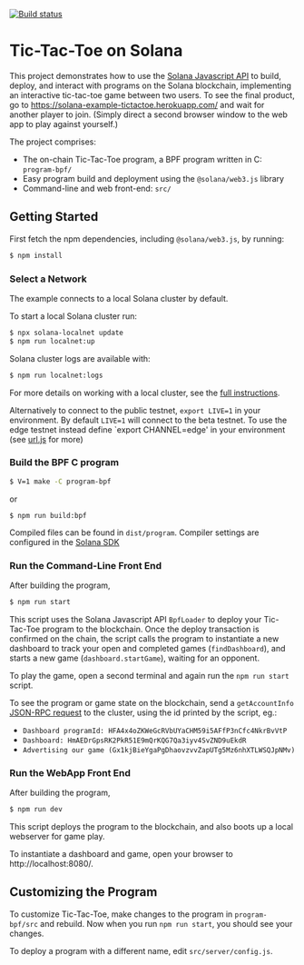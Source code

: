[![Build status][travis-image]][travis-url]

[travis-image]: https://api.travis-ci.org/solana-labs/example-tictactoe.svg?branch=master
[travis-url]: https://travis-ci.org/solana-labs/example-tictactoe

# Tic-Tac-Toe on Solana

This project demonstrates how to use the [Solana Javascript API](https://github.com/solana-labs/solana-web3.js)
to build, deploy, and interact with programs on the Solana blockchain, implementing an interactive tic-tac-toe game between two users.
To see the final product, go to https://solana-example-tictactoe.herokuapp.com/ and wait for another player to join.
(Simply direct a second browser window to the web app to play against yourself.)

The project comprises:

* The on-chain Tic-Tac-Toe program, a BPF program written in C: `program-bpf/`
* Easy program build and deployment using the `@solana/web3.js` library
* Command-line and web front-end: `src/`

## Getting Started

First fetch the npm dependencies, including `@solana/web3.js`, by running:
```sh
$ npm install
```

### Select a Network
The example connects to a local Solana cluster by default.

To start a local Solana cluster run:
```bash
$ npx solana-localnet update
$ npm run localnet:up
```

Solana cluster logs are available with:
```bash
$ npm run localnet:logs
```

For more details on working with a local cluster, see the [full instructions](https://github.com/solana-labs/solana-web3.js#local-network).

Alternatively to connect to the public testnet, `export LIVE=1` in your
environment.  By default `LIVE=1` will connect to the
beta testnet.  To use the edge testnet instead define `export CHANNEL=edge' in
your environment (see [url.js](https://github.com/solana-labs/solana/tree/master/urj.js) for more)


### Build the BPF C program
```sh
$ V=1 make -C program-bpf
```
or
```
$ npm run build:bpf
```

Compiled files can be found in `dist/program`. Compiler settings are configured in the [Solana SDK](https://github.com/solana-labs/solana/tree/master/sdk/bpf/bpf.mk)

### Run the Command-Line Front End
After building the program,

```sh
$ npm run start
```

This script uses the Solana Javascript API `BpfLoader` to deploy your Tic-Tac-Toe program to the blockchain.
Once the deploy transaction is confirmed on the chain, the script calls the program to instantiate a new dashboard
to track your open and completed games (`findDashboard`), and starts a new game (`dashboard.startGame`), waiting for an opponent.

To play the game, open a second terminal and again run the `npm run start` script.

To see the program or game state on the blockchain, send a `getAccountInfo` [JSON-RPC request](https://solana-labs.github.io/solana/jsonrpc-api.html#getaccountinfo) to the cluster, using the id printed by the script, eg.:
* `Dashboard programId: HFA4x4oZKWeGcRVbUYaCHM59i5AFfP3nCfc4NkrBvVtP`
* `Dashboard: HmAEDrGpsRK2PkR51E9mQrKQG7Qa3iyv4SvZND9uEkdR`
* `Advertising our game (Gx1kjBieYgaPgDhaovzvvZapUTg5Mz6nhXTLWSQJpNMv)`

### Run the WebApp Front End
After building the program,

```sh
$ npm run dev
```

This script deploys the program to the blockchain, and also boots up a local webserver
for game play.

To instantiate a dashboard and game, open your browser to http://localhost:8080/.

## Customizing the Program
To customize Tic-Tac-Toe, make changes to the program in `program-bpf/src` and rebuild.
Now when you run `npm run start`, you should see your changes.

To deploy a program with a different name, edit `src/server/config.js`.
